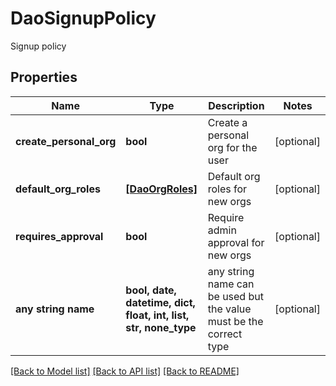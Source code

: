 # DaoSignupPolicy

Signup policy

## Properties
Name | Type | Description | Notes
------------ | ------------- | ------------- | -------------
**create_personal_org** | **bool** | Create a personal org for the user | [optional] 
**default_org_roles** | [**[DaoOrgRoles]**](DaoOrgRoles.md) | Default org roles for new orgs | [optional] 
**requires_approval** | **bool** | Require admin approval for new orgs | [optional] 
**any string name** | **bool, date, datetime, dict, float, int, list, str, none_type** | any string name can be used but the value must be the correct type | [optional]

[[Back to Model list]](../README.md#documentation-for-models) [[Back to API list]](../README.md#documentation-for-api-endpoints) [[Back to README]](../README.md)



